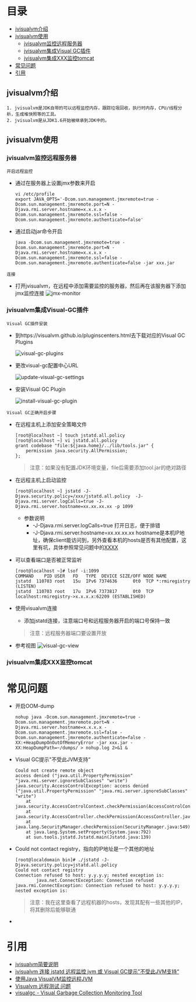 # 目录
* [jvisualvm介绍](#jvisualvm介绍)
* [jvisualvm使用](#jvisualvm使用)
    * [jvisualvm监控远程服务器](#jvisualvm监控远程服务器)
    * [jvisualvm集成Visual GC插件](#jvisualvm集成Visual-GC插件)
    * [jvisualvm集成XXX监控tomcat](#jvisualvm集成XXX监控tomcat)
* [常见问题](#常见问题)
* [引用](#引用)

## jvisualvm介绍
    1. jvisualvm是JDK自带的可以远程监控内存，跟踪垃圾回收，执行时内存，CPU/线程分析，生成堆快照等的工具。
    2. jvisualvm是从JDK1.6开始被继承到JDK中的。

## jvisualvm使用

### jvisualvm监控远程服务器
`开启远程监控`
* 通过在服务器上设置jmx参数来开启
    ```
    vi /etc/profile
    export JAVA_OPTS='-Dcom.sun.management.jmxremote=true -Dcom.sun.management.jmxremote.port=N -Djava.rmi.server.hostname=x.x.x.x -Dcom.sun.management.jmxremote.ssl=false -Dcom.sun.management.jmxremote.authenticate=false'
    ```
* 通过启动jar命令开启
    ```
    java -Dcom.sun.management.jmxremote=true -Dcom.sun.management.jmxremote.port=N -Djava.rmi.server.hostname=x.x.x.x -Dcom.sun.management.jmxremote.ssl=false -Dcom.sun.management.jmxremote.authenticate=false -jar xxx.jar
    ```

`连接`
* 打开jvisualvm，在远程中添加需要监控的服务器，然后再在该服务器下添加jmx监控连接
![jmx-monitor](png/jmx-monitor.png)

### jvisualvm集成Visual-GC插件
`Visual GC插件安装`
* 到https://visualvm.github.io/pluginscenters.html去下载对应的Visual GC Plugins

    ![visual-gc-plugins](png/visual-gc-plugins.png)

* 更改visual-gc配置中心URL

    ![update-visual-gc-settings](png/update-visual-gc-settings.png)

* 安装Visual GC Plugin

    ![install-visual-gc-plugin](png/install-visual-gc-plugin.png)

`Visual GC正确开启步骤`
* 在远程主机上添加安全策略文件
    ```shell
    [root@localhost ~] touch jstatd.all.policy
    [root@localhost ~] vi jstatd.all.policy
    grant codebase "file:${java.home}/../lib/tools.jar" {
        permission java.security.AllPermission;
    };
    ```
    > 注意：如果没有配置JDK环境变量，file后需要添加tool.jar的绝对路径
* 在远程主机上启动监控
    ```shell
    [root@localhost ~] jstatd -J-Djava.security.policy=/xxx/jstatd.all.policy  -J-Djava.rmi.server.logCalls=true -J-Djava.rmi.server.hostname=xx.xx.xx.xx -p 1099
    ```
    * 参数说明
        * -J-Djava.rmi.server.logCalls=true 打开日志，便于排错
        * -J-Djava.rmi.server.hostname=xx.xx.xx.xx hostname是本机IP地址，确保client能访问到，另外查看本机的hosts是否有其他配置，这里有坑，具体参照常见问题中的[XXXX](#)
* 可以查看端口是否被正常监听
    ```shell
    [root@localhost ~]# lsof -i:1099
    COMMAND    PID USER   FD   TYPE  DEVICE SIZE/OFF NODE NAME
    jstatd  110703 root   15u  IPv6 7374636      0t0  TCP *:rmiregistry (LISTEN)
    jstatd  110703 root   17u  IPv6 7373817      0t0  TCP localhost:rmiregistry->x.x.x.x:62209 (ESTABLISHED)
    ```
* 使用visualvm连接
    * 添加jstatd连接，注意端口号和远程服务器开启的端口号保持一致
    > 注意：远程服务器端口要设置开放

* 参考视图
![visual-gc-view](png/visual-gc-view.png)

### jvisualvm集成XXX监控tomcat

# 常见问题
* 开启OOM-dump
    ```shell
    nohup java -Dcom.sun.management.jmxremote=true -Dcom.sun.management.jmxremote.port=N -Djava.rmi.server.hostname=x.x.x.x -Dcom.sun.management.jmxremote.ssl=false -Dcom.sun.management.jmxremote.authenticate=false -XX:+HeapDumpOnOutOfMemoryError -jar xxx.jar -XX:HeapDumpPath=~/dumps/ > nohup.log 2>&1 &
    ```

* Visual GC提示"不受此JVM支持“
    ```log
    Could not create remote object
    access denied ("java.util.PropertyPermission" "java.rmi.server.ignoreSubClasses" "write")
    java.security.AccessControlException: access denied ("java.util.PropertyPermission" "java.rmi.server.ignoreSubClasses" "write")
        at java.security.AccessControlContext.checkPermission(AccessControlContext.java:472)
        at java.security.AccessController.checkPermission(AccessController.java:884)
        at java.lang.SecurityManager.checkPermission(SecurityManager.java:549)
        at java.lang.System.setProperty(System.java:792)
        at sun.tools.jstatd.Jstatd.main(Jstatd.java:139)
    ```
* Could not contact registry，指向的IP地址是一个其他的地址
    ```log
    [root@localdomain bin]# ./jstatd -J-Djava.security.policy=jstatd.all.policy
    Could not contact registry
    Connection refused to host: y.y.y.y; nested exception is:
            java.net.ConnectException: Connection refused
    java.rmi.ConnectException: Connection refused to host: y.y.y.y; nested exception is:
    ```
    > 注意：我在这里查看了远程机器的hosts，发现其配有一些其他的IP，将其删除后能够联通
*
# 引用
* [jvisualvm简要说明](https://blog.csdn.net/weixin_38750084/article/details/83314046)
* [jvisualvm 连接 jstatd 远程监控 jvm 或 Visual GC提示"不受此JVM支持“](https://blog.csdn.net/liupeifeng3514/article/details/78998161)
* [使用Java VisualVM监控远程JVM](https://www.jianshu.com/p/2a6658e94ae2)
* [Visualvm 远程测试 问题](https://www.cnblogs.com/kentyshang/archive/2009/08/20/1550745.html)
* [visualgc - Visual Garbage Collection Monitoring Tool](https://www.oracle.com/technetwork/java/visualgc-136680.html)